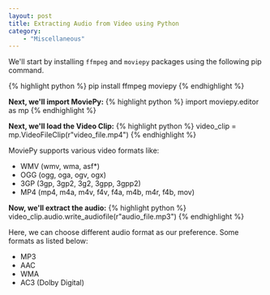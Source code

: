 ```yaml
---
layout: post
title: Extracting Audio from Video using Python
category: 
    - "Miscellaneous"
---
```


We'll start by installing `ffmpeg` and `moviepy` packages using the following pip command.

{% highlight python %}
pip install ffmpeg moviepy
{% endhighlight %}

**Next, we'll import MoviePy:**
{% highlight python %}
import moviepy.editor as mp
{% endhighlight %}

**Next, we'll load the Video Clip:**
{% highlight python %}
video_clip = mp.VideoFileClip(r"video_file.mp4")
{% endhighlight %}

MoviePy supports various video formats like:
* WMV (wmv, wma, asf*)
* OGG (ogg, oga, ogv, ogx)
* 3GP (3gp, 3gp2, 3g2, 3gpp, 3gpp2)
* MP4 (mp4, m4a, m4v, f4v, f4a, m4b, m4r, f4b, mov)

**Now, we'll extract the audio:**
{% highlight python %}
video_clip.audio.write_audiofile(r"audio_file.mp3")
{% endhighlight %}

Here, we can  choose different audio format as our preference. Some formats as listed below:
* MP3
* AAC
* WMA
* AC3 (Dolby Digital)
